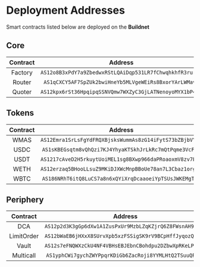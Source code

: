 # Deployment Addresses

Smart contracts listed below are deployed on the **Buildnet**

## Core

| Contract |                   Address                    |
| :------: | :------------------------------------------: |
| Factory  | `AS12o8B3xPdY7a9ZbedwxRStLQAiDqp531LR7fChwqhkhfR3rurCB` |
|  Router  | `AS1qCXCY5AF7SpZUk2bwiHneYb5MLVgeWEiRs8BxorYArLWMavZ` |
|  Quoter  | `AS12kpx6rSt36HpqipqSSNVQmw7WXZyC3GjLATNenoyoMYX1bP4XV` |

## Tokens

| Contract |                   Address                    |
| :------: | :------------------------------------------: |
|   WMAS   | `AS12Emra1SrLsFgYdFRQXBjsksWummAs8zG14iFytS73bZBjbVY5v` |
|   USDC   | `AS1sKBEGsqtm8vQhQzi7KJ4YhyaKTSkhJrLkRc7mQtPqme3VcFHm` |
|   USDT   | `AS1217cAveD2H5rkuytUoiMEL1sg8BXwp966daPRoaoxmV8zv7Bdv` |
|   WETH   | `AS12erzaq5BHooLLsuZ9MKiDJXWcMnpBBoUe78an7L3Cbaz1orgAv` |
|   WBTC   | `AS186NRhT6itQ8LuCS7a8n6xQYiXrqDcaaoeiYpTSUsJWKEMgTEw` |

## Periphery

| Contract |                   Address                    |
| :------: | :------------------------------------------: |
|   DCA    | `AS12p2d3K3gGp6dXw1A1ZusPxUr9MzbLZqKZjrQ6Z8FWsnAH9F8Lv` |
|   LimitOrder    | `AS12bWaEB6jHXxX8SUrvXpb5xzFSSigSK9rV9BCpHffJyqozQwrTq` |
|   Vault    | `AS12s7eFNQWXzCkU4NF4VBHsEBJEbnCBohdpu2DZbwXpRKeLPEstd` |
|   Multicall    | `AS1yphCWi7gychZWYPpqrKDiGb6ZacRoji8YYMLHtQ2TSuuQFqLC` |
